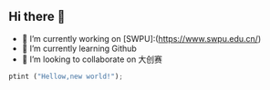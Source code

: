 ## Hi there 👋

- 🔭 I’m currently working on [SWPU]:(https://www.swpu.edu.cn/)
- 🌱 I’m currently learning Github
- 👯 I’m looking to collaborate on 大创赛

```python
ptint ("Hellow,new world!");
```

